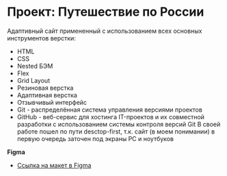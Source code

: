 # Проект: Путешествие по России

Адаптивный сайт примененный с использованием всех основных инструментов верстки:

- HTML
- CSS
- Nested БЭМ
- Flex
- Grid Layout
- Резиновая верстка
- Адаптивная верстка
- Отзывчивый интерфейс
- Git - распределённая система управления версиями проектов
- GitHub - веб-сервис для хостинга IT-проектов и их совместной разработки с использованием системы контроля версий Git
  В своей работе пошел по пути desctop-first, т.к. сайт (в моем понимании) в первую очередь заточен под экраны PC и ноутбуков

**Figma**

- [Ссылка на макет в Figma](https://www.figma.com/file/5S2WSbEFL6awjVWJ0NWL8Q/Sprint-3_-Russia-_-desktop-mobile?node-id=28503%3A0)
